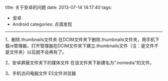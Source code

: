 title: 关于安卓的问题
date: 2013-07-14 14:17:40
tags:
- 安卓
- Android
categories: 点滴发现
---

1、删除.thumbnails文件夹
在DCIM文件夹下删除.thumbnails文件夹，用手机下载re管理器，打开管理器在DCIM文件夹下建立.thumbnails文件（注：是文件不是文件夹）以后就不会再有了。

2、安卓屏蔽文件夹下的媒体文件
在该文件夹下新建名为“.nomedia”的文件。

3、手机访问电脑文件
ES文件浏览器